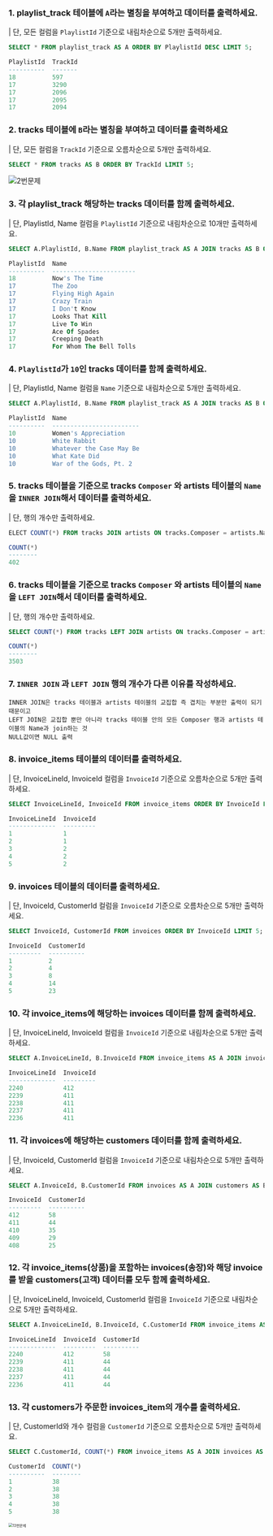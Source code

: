 ### 1. playlist_track 테이블에 `A`라는 별칭을 부여하고 데이터를 출력하세요.
| 단, 모든 컬럼을 `PlaylistId` 기준으로 내림차순으로 5개만 출력하세요.
```sql
SELECT * FROM playlist_track AS A ORDER BY PlaylistId DESC LIMIT 5;
```

```sql
PlaylistId  TrackId
----------  -------
18          597    
17          3290   
17          2096   
17          2095   
17          2094  
```

### 2. tracks 테이블에 `B`라는 별칭을 부여하고 데이터를 출력하세요

| 단, 모든 컬럼을 `TrackId` 기준으로 오름차순으로 5개만 출력하세요.
```sql
SELECT * FROM tracks AS B ORDER BY TrackId LIMIT 5;
```

![2번문제](README.assets/2번문제.png)

### 3. 각 playlist_track 해당하는 tracks 데이터를 함께 출력하세요.

| 단, PlaylistId, Name 컬럼을 `PlaylistId` 기준으로 내림차순으로 10개만 출력하세요. 

```sql
SELECT A.PlaylistId, B.Name FROM playlist_track AS A JOIN tracks AS B ON A.TrackId = B.TrackId ORDER BY A.PlaylistId DESC LIMIT 10;
```

```SQL
PlaylistId  Name                   
----------  -----------------------
18          Now's The Time         
17          The Zoo                
17          Flying High Again      
17          Crazy Train            
17          I Don't Know           
17          Looks That Kill        
17          Live To Win            
17          Ace Of Spades          
17          Creeping Death         
17          For Whom The Bell Tolls
```

### 4. `PlaylistId`가 `10`인 tracks 데이터를 함께 출력하세요. 

| 단, PlaylistId, Name 컬럼을 `Name` 기준으로 내림차순으로 5개만 출력하세요.

```sql
SELECT A.PlaylistId, B.Name FROM playlist_track AS A JOIN tracks AS B ON A.TrackId = B.TrackId WHERE A.PlaylistId = 10 ORDER BY B.Name DESC LIMIT 5;
```

```SQL
PlaylistId  Name                    
----------  ------------------------
10          Women's Appreciation    
10          White Rabbit            
10          Whatever the Case May Be
10          What Kate Did           
10          War of the Gods, Pt. 2  
```

### 5. tracks 테이블을 기준으로 tracks `Composer` 와 artists 테이블의 `Name`을 `INNER JOIN`해서 데이터를 출력하세요.

| 단, 행의 개수만 출력하세요.

```sql
ELECT COUNT(*) FROM tracks JOIN artists ON tracks.Composer = artists.Name;
```

```SQL
COUNT(*)
--------
402     
```

### 6. tracks 테이블을 기준으로 tracks `Composer` 와 artists 테이블의 `Name`을 `LEFT JOIN`해서 데이터를 출력하세요.

| 단, 행의 개수만 출력하세요.

```sql
SELECT COUNT(*) FROM tracks LEFT JOIN artists ON tracks.Composer = artists.Name;
```

```SQL
COUNT(*)
--------
3503  
```

### 7. `INNER JOIN` 과 `LEFT JOIN` 행의 개수가 다른 이유를 작성하세요.

```plain
INNER JOIN은 tracks 테이블과 artists 테이블의 교집합 즉 겹치는 부분만 출력이 되기 때문이고
LEFT JOIN은 교집합 뿐만 아니라 tracks 테이블 안의 모든 Composer 행과 artists 테이블의 Name과 join하는 것
NULL값이면 NULL 출력
```

### 8. invoice_items 테이블의 데이터를 출력하세요.

| 단, InvoiceLineId, InvoiceId 컬럼을 `InvoiceId` 기준으로 오름차순으로 5개만 출력하세요.

```sql
SELECT InvoiceLineId, InvoiceId FROM invoice_items ORDER BY InvoiceId LIMIT 5;
```

```SQL
InvoiceLineId  InvoiceId
-------------  ---------
1              1        
2              1        
3              2        
4              2        
5              2       
```

### 9. invoices 테이블의 데이터를 출력하세요.

| 단, InvoiceId, CustomerId 컬럼을 `InvoiceId` 기준으로 오름차순으로 5개만 출력하세요.

```sql
SELECT InvoiceId, CustomerId FROM invoices ORDER BY InvoiceId LIMIT 5;
```

```SQL
InvoiceId  CustomerId
---------  ----------
1          2         
2          4         
3          8         
4          14        
5          23  
```

### 10. 각 invoice_items에 해당하는 invoices 데이터를 함께 출력하세요.

| 단, InvoiceLineId, InvoiceId 컬럼을 `InvoiceId` 기준으로 내림차순으로 5개만 출력하세요.

```SQL
SELECT A.InvoiceLineId, B.InvoiceId FROM invoice_items AS A JOIN invoices AS B ON A.InvoiceId = B.InvoiceId ORDER BY A.InvoiceId DESC LIMIT 5;	
```

```SQL
InvoiceLineId  InvoiceId
-------------  ---------
2240           412      
2239           411      
2238           411      
2237           411      
2236           411 
```

### 11. 각 invoices에 해당하는 customers 데이터를 함께 출력하세요.

| 단, InvoiceId, CustomerId 컬럼을 `InvoiceId` 기준으로 내림차순으로 5개만 출력하세요.

```sql
SELECT A.InvoiceId, B.CustomerId FROM invoices AS A JOIN customers AS B ON A.CustomerId = B.CustomerId ORDER BY A.InvoiceId DESC LIMIT 5;
```

```SQL
InvoiceId  CustomerId
---------  ----------
412        58        
411        44        
410        35        
409        29        
408        25
```

### 12. 각 invoice_items(상품)을 포함하는 invoices(송장)와 해당 invoice를 받을 customers(고객) 데이터를 모두 함께 출력하세요.

| 단, InvoiceLineId, InvoiceId, CustomerId 컬럼을 `InvoiceId` 기준으로 내림차순으로 5개만 출력하세요.

```sql
SELECT A.InvoiceLineId, B.InvoiceId, C.CustomerId FROM invoice_items AS A JOIN invoices AS B ON A.InvoiceId = B.InvoiceId JOIN customers AS C ON B.CustomerId = C.CustomerId ORDER BY A.InvoiceId DESC LIMIT 5;
```

```sql
InvoiceLineId  InvoiceId  CustomerId
-------------  ---------  ----------
2240           412        58        
2239           411        44        
2238           411        44        
2237           411        44        
2236           411        44   
```

### 13. 각 customers가 주문한 invoices_item의 개수를 출력하세요.

| 단, CustomerId와 개수 컬럼을 `CustomerId` 기준으로 오름차순으로 5개만 출력하세요.

```sql
SELECT C.CustomerId, COUNT(*) FROM invoice_items AS A JOIN invoices AS B ON A.InvoiceId = B.InvoiceId JOIN customers AS C ON B.CustomerId = C.CustomerId GROUP BY C.CustomerId ORDER BY C.CustomerId LIMIT 5;
```

```sql
CustomerId  COUNT(*)
----------  --------
1           38      
2           38      
3           38      
4           38      
5           38  
```

<img src="README.assets/13번문제.png" alt="13번문제" style="zoom:50%;" />

<br>

